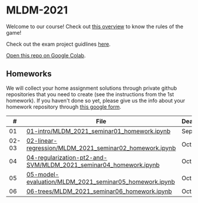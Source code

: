 # MLDM-2021

Welcome to our course! Check out [this overview](https://github.com/HSE-LAMBDA/MLDM-2021/blob/main/01-intro/MLDM-2021-course-overview.pdf) to know the rules of the game!

Check out the exam project guidlines [here](https://github.com/HSE-LAMBDA/MLDM-2021/blob/main/Exam-project-guidelines.md).

[Open this repo on Google Colab](https://colab.research.google.com/github/HSE-LAMBDA/MLDM-2021).

## Homeworks

We will collect your home assignment solutions through private github repositories that you need to create (see the instructions from the 1st homework). If you haven't done so yet, please give us the info about your homework repository through [this google form](https://forms.gle/xUf9sQzttbPM9yVn7).

\# | File | Deadline
-|-|-
01 | [01-intro/MLDM_2021_seminar01_homework.ipynb](https://github.com/HSE-LAMBDA/MLDM-2021/blob/main/01-intro/MLDM_2021_seminar01_homework.ipynb) | Sep, 26
02-03 | [02-linear-regression/MLDM_2021_seminar02_homework.ipynb](https://github.com/HSE-LAMBDA/MLDM-2021/blob/main/02-linear-regression/MLDM_2021_seminar02_homework.ipynb) | Oct, 10
04 | [04-regularization-pt2-and-SVM/MLDM_2021_seminar04_homework.ipynb](https://github.com/HSE-LAMBDA/MLDM-2021/blob/main/04-regularization-pt2-and-SVM/MLDM_2021_seminar04_homework.ipynb) | Oct, 17
05 | [05-model-evaluation/MLDM_2021_seminar05_homework.ipynb](https://github.com/HSE-LAMBDA/MLDM-2021/blob/main/05-model-evaluation/MLDM_2021_seminar05_homework.ipynb) | Oct, 24
06 | [06-trees/MLDM_2021_seminar06_homework.ipynb](https://github.com/HSE-LAMBDA/MLDM-2021/blob/main/06-trees/MLDM_2021_seminar06_homework.ipynb) | Oct, 31
